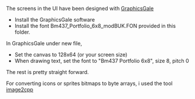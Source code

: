 The screens in the UI have been designed with [GraphicsGale](https://graphicsgale.com/us/)
- Install the GraphicsGale software
- Install the font Bm437_Portfolio_6x8_modBUK.FON provided in this folder.

In GraphicsGale under new file, 
- Set the canvas to 128x64 (or your screen size)
- When drawing text, set the font to "Bm437 Portfolio 6x8", size 8, pitch 0

The rest is pretty straight forward.

For converting icons or sprites bitmaps to byte arrays, i used the tool [image2cpp](http://javl.github.io/image2cpp/)
